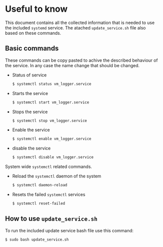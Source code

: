 # Useful to know 
This document contains all the collected information that is needed to use the included `systemd` service. The atached `update_service.sh` file also based on these commands.

## Basic commands
These commands can be copy pasted to achive the described behaviour of the service. In any case the name change that should be changed.

* Status of service
    ```bash  
    $ systemctl status vm_logger.service
    ```
* Starts the service
    ```bash
    $ systemctl start vm_logger.service
    ```
* Stops the service
    ```bash
    $ systemctl stop vm_logger.service
    ```
* Enable the service
    ```bash
    $ systemctl enable vm_logger.service
    ```
* disable the service
    ```bash
    $ systemctl disable vm_logger.service
    ```

System wide `systemctl` related commands.
* Reload the `systemctl` daemon of the system
    ```bash
    $ systemctl daemon-reload
    ```
* Resets the failed `systemctl` services
    ```bash
    $ systemctl reset-failed
    ```

## How to use `update_service.sh`
To run the included update service bash file use this command:
```bash
$ sudo bash update_service.sh
```
